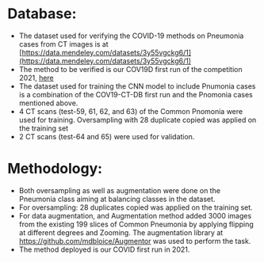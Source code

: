 # Database:

* The dataset used for verifying the COVID-19 methods on Pneumonia cases from CT images is at [https://data.mendeley.com/datasets/3y55vgckg6/1](https://data.mendeley.com/datasets/3y55vgckg6/1)
* The method to be verified is our COV19D first run of the competition 2021, [here](https://github.com/IDU-CVLab/COV19D)
* The dataset used for training the CNN model to include Pnumonia cases is a combination of the COV19-CT-DB first run and the Pnomonia cases mentioned above.
* 4 CT scans (test-59, 61, 62, and 63) of the Common Pnomonia were used for training. Oversampling with 28 duplicate copied was applied on the training set
* 2 CT scans (test-64 and 65) were used for validation.

# Methodology:
*	Both oversampling as well as augmentation were done on the Pneumonia class aiming at balancing classes in the dataset. 
* For oversampling: 28 duplicates copied was applied on the training set. 
* For data augmentation, and Augmentation method added 3000 images from the existing 199 slices of Common Pneumonia by applying flipping at different degrees and Zooming. The augmentation library at https://github.com/mdbloice/Augmentor was used to perform the task.
* The method deployed is our COVID first run in 2021.
